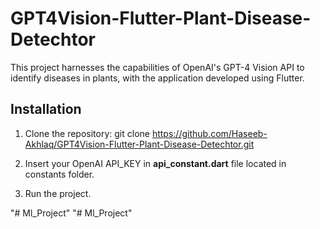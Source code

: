 # GPT4Vision-Flutter-Plant-Disease-Detechtor

This project harnesses the capabilities of OpenAI's GPT-4 Vision API to identify diseases in plants, with the application developed using Flutter.

## Installation
1. Clone the repository:
   git clone https://github.com/Haseeb-Akhlaq/GPT4Vision-Flutter-Plant-Disease-Detechtor.git

2. Insert your OpenAI API_KEY in **api_constant.dart** file located in constants folder.

3. Run the project.

   


"# Ml_Project" 
"# Ml_Project" 
